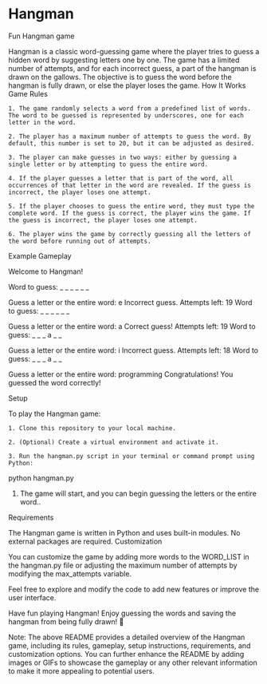 # Hangman
Fun Hangman game

Hangman is a classic word-guessing game where the player tries to guess a hidden word by suggesting letters one by one. The game has a limited number of attempts, and for each incorrect guess, a part of the hangman is drawn on the gallows. The objective is to guess the word before the hangman is fully drawn, or else the player loses the game.
How It Works
Game Rules

    1. The game randomly selects a word from a predefined list of words. The word to be guessed is represented by underscores, one for each letter in the word.

    2. The player has a maximum number of attempts to guess the word. By default, this number is set to 20, but it can be adjusted as desired.

    3. The player can make guesses in two ways: either by guessing a single letter or by attempting to guess the entire word.

    4. If the player guesses a letter that is part of the word, all occurrences of that letter in the word are revealed. If the guess is incorrect, the player loses one attempt.

    5. If the player chooses to guess the entire word, they must type the complete word. If the guess is correct, the player wins the game. If the guess is incorrect, the player loses one attempt.

    6. The player wins the game by correctly guessing all the letters of the word before running out of attempts.



Example Gameplay

Welcome to Hangman!

Word to guess: _ _ _ _ _ _

Guess a letter or the entire word: e
Incorrect guess. Attempts left: 19
Word to guess: _ _ _ _ _ _

Guess a letter or the entire word: a
Correct guess! Attempts left: 19
Word to guess: _ _ _ a _ _

Guess a letter or the entire word: i
Incorrect guess. Attempts left: 18
Word to guess: _ _ _ a _ _

Guess a letter or the entire word: programming
Congratulations! You guessed the word correctly!


Setup

To play the Hangman game:

    1. Clone this repository to your local machine.

    2. (Optional) Create a virtual environment and activate it.

    3. Run the hangman.py script in your terminal or command prompt using Python:
    
python hangman.py

1. The game will start, and you can begin guessing the letters or the entire word.. 


Requirements

The Hangman game is written in Python and uses built-in modules. No external packages are required.
Customization

You can customize the game by adding more words to the WORD_LIST in the hangman.py file or adjusting the maximum number of attempts by modifying the max_attempts variable.

Feel free to explore and modify the code to add new features or improve the user interface.

Have fun playing Hangman! Enjoy guessing the words and saving the hangman from being fully drawn! 🎉

Note: The above README provides a detailed overview of the Hangman game, including its rules, gameplay, setup instructions, requirements, and customization options. You can further enhance the README by adding images or GIFs to showcase the gameplay or any other relevant information to make it more appealing to potential users.
